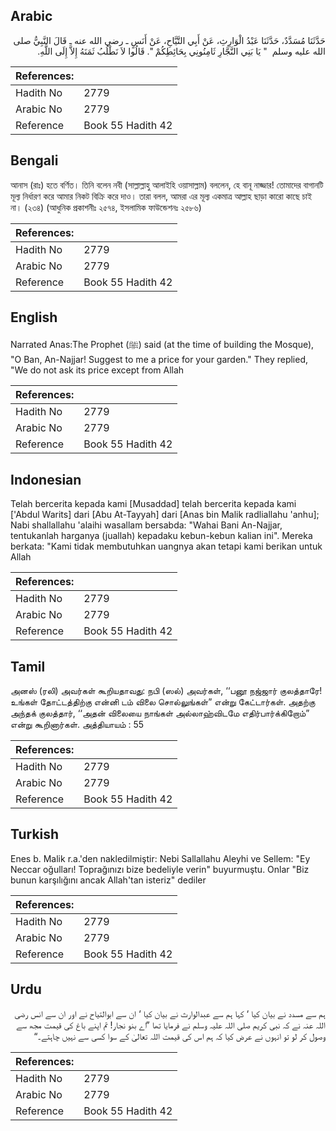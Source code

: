 ## Arabic


<div dir="rtl" lang="ar" style={{fontSize:'larger',backgroundColor:'#f8f9fa',padding:20}}>
حَدَّثَنَا مُسَدَّدٌ، حَدَّثَنَا عَبْدُ الْوَارِثِ، عَنْ أَبِي التَّيَّاحِ، عَنْ أَنَسٍ ـ رضى الله عنه ـ قَالَ النَّبِيُّ صلى الله عليه وسلم ‏ "‏ يَا بَنِي النَّجَّارِ ثَامِنُونِي بِحَائِطِكُمْ ‏"‏‏.‏ قَالُوا لاَ نَطْلُبُ ثَمَنَهُ إِلاَّ إِلَى اللَّهِ‏.‏
</div>
<div style={{backgroundColor:'#f8f9fa',padding:20, marginBottom: 10}}><table> <thead> <tr> <th>References:</th> <th></th> </tr> </thead> <tbody><tr><td>Hadith No</td><td>2779</td></tr><tr><td>Arabic No</td><td>2779</td></tr><tr><td>Reference</td><td>Book 55 Hadith 42</td></tr></tbody></table></div>

## Bengali


<div dir="ltr" lang="bn" style={{fontSize:'larger',backgroundColor:'#f8f9fa',padding:20}}>
আনাস (রাঃ) হতে বর্ণিত। তিনি বলেন নবী (সাল্লাল্লাহু আলাইহি ওয়াসাল্লাম) বললেন, হে বানূ নাজ্জার! তোমাদের বাগানটি মূল্য নির্ধারণ করে আমার নিকট বিক্রি করে দাও। তারা বলল, আমরা এর মূল্য একমাত্র আল্লাহ ছাড়া কারো কাছে চাই না। (২৩৪) (আধুনিক প্রকাশনীঃ ২৫৭৪, ইসলামিক ফাউন্ডেশনঃ ২৫৮৬)
</div>
<div style={{backgroundColor:'#f8f9fa',padding:20, marginBottom: 10}}><table> <thead> <tr> <th>References:</th> <th></th> </tr> </thead> <tbody><tr><td>Hadith No</td><td>2779</td></tr><tr><td>Arabic No</td><td>2779</td></tr><tr><td>Reference</td><td>Book 55 Hadith 42</td></tr></tbody></table></div>

## English


<div dir="ltr" lang="en" style={{fontSize:'larger',backgroundColor:'#f8f9fa',padding:20}}>
Narrated Anas:The Prophet (ﷺ) said (at the time of building the Mosque), "O Ban, An-Najjar! Suggest to me a price for your garden." They replied, "We do not ask its price except from Allah
</div>
<div style={{backgroundColor:'#f8f9fa',padding:20, marginBottom: 10}}><table> <thead> <tr> <th>References:</th> <th></th> </tr> </thead> <tbody><tr><td>Hadith No</td><td>2779</td></tr><tr><td>Arabic No</td><td>2779</td></tr><tr><td>Reference</td><td>Book 55 Hadith 42</td></tr></tbody></table></div>

## Indonesian


<div dir="ltr" lang="id" style={{fontSize:'larger',backgroundColor:'#f8f9fa',padding:20}}>
Telah bercerita kepada kami [Musaddad] telah bercerita kepada kami ['Abdul Warits] dari [Abu At-Tayyah] dari [Anas bin Malik radliallahu 'anhu]; Nabi shallallahu 'alaihi wasallam bersabda: "Wahai Bani An-Najjar, tentukanlah harganya (juallah) kepadaku kebun-kebun kalian ini". Mereka berkata: "Kami tidak membutuhkan uangnya akan tetapi kami berikan untuk Allah
</div>
<div style={{backgroundColor:'#f8f9fa',padding:20, marginBottom: 10}}><table> <thead> <tr> <th>References:</th> <th></th> </tr> </thead> <tbody><tr><td>Hadith No</td><td>2779</td></tr><tr><td>Arabic No</td><td>2779</td></tr><tr><td>Reference</td><td>Book 55 Hadith 42</td></tr></tbody></table></div>

## Tamil


<div dir="ltr" lang="ta" style={{fontSize:'larger',backgroundColor:'#f8f9fa',padding:20}}>
அனஸ் (ரலி) அவர்கள் கூறியதாவது: நபி (ஸல்) அவர்கள், ‘‘பனூ நஜ்ஜார் குலத்தாரே! உங்கள் தோட்டத்திற்கு என்னி டம் விலை சொல்லுங்கள்” என்று கேட்டார்கள். அதற்கு அந்தக் குலத்தார், ‘‘அதன் விலையை நாங்கள் அல்லாஹ்விடமே எதிர்பார்க்கிறோம்” என்று கூறினார்கள். அத்தியாயம் : 55
</div>
<div style={{backgroundColor:'#f8f9fa',padding:20, marginBottom: 10}}><table> <thead> <tr> <th>References:</th> <th></th> </tr> </thead> <tbody><tr><td>Hadith No</td><td>2779</td></tr><tr><td>Arabic No</td><td>2779</td></tr><tr><td>Reference</td><td>Book 55 Hadith 42</td></tr></tbody></table></div>

## Turkish


<div dir="ltr" lang="tr" style={{fontSize:'larger',backgroundColor:'#f8f9fa',padding:20}}>
Enes b. Malik r.a.'den nakledilmiştir: Nebi Sallallahu Aleyhi ve Sellem: "Ey Neccar oğulları! Toprağınızı bize bedeliyle verin" buyurmuştu. Onlar "Biz bunun karşılığını ancak Allah'tan isteriz" dediler
</div>
<div style={{backgroundColor:'#f8f9fa',padding:20, marginBottom: 10}}><table> <thead> <tr> <th>References:</th> <th></th> </tr> </thead> <tbody><tr><td>Hadith No</td><td>2779</td></tr><tr><td>Arabic No</td><td>2779</td></tr><tr><td>Reference</td><td>Book 55 Hadith 42</td></tr></tbody></table></div>

## Urdu


<div dir="rtl" lang="ur" style={{fontSize:'larger',backgroundColor:'#f8f9fa',padding:20}}>
ہم سے مسدد نے بیان کیا ‘ کہا ہم سے عبدالوارث نے بیان کیا ‘ ان سے ابوالتیاح نے اور ان سے انس رضی اللہ عنہ نے کہ نبی کریم صلی اللہ علیہ وسلم نے فرمایا تھا ”اے بنو نجار! تم اپنے باغ کی قیمت مجھ سے وصول کر لو تو انہوں نے عرض کیا کہ ہم اس کی قیمت اللہ تعالیٰ کے سوا کسی سے نہیں چاہتے۔“
</div>
<div style={{backgroundColor:'#f8f9fa',padding:20, marginBottom: 10}}><table> <thead> <tr> <th>References:</th> <th></th> </tr> </thead> <tbody><tr><td>Hadith No</td><td>2779</td></tr><tr><td>Arabic No</td><td>2779</td></tr><tr><td>Reference</td><td>Book 55 Hadith 42</td></tr></tbody></table></div>